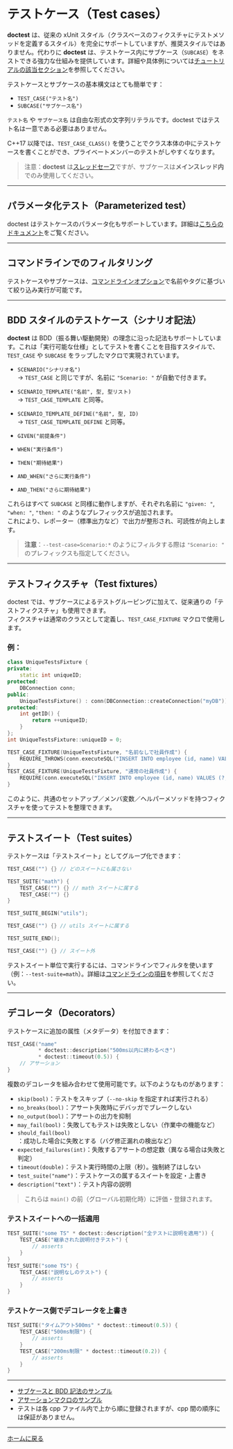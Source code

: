 # テストケース（Test cases）

**doctest** は、従来の xUnit スタイル（クラスベースのフィクスチャにテストメソッドを定義するスタイル）を完全にサポートしていますが、推奨スタイルではありません。代わりに **doctest** は、テストケース内にサブケース（`SUBCASE`）をネストできる強力な仕組みを提供しています。詳細や具体例については[チュートリアルの該当セクション](tutorial.md#test-cases-and-subcases)を参照してください。

テストケースとサブケースの基本構文はとても簡単です：

- `TEST_CASE("テスト名")`
- `SUBCASE("サブケース名")`

`テスト名` や `サブケース名` は自由な形式の文字列リテラルです。doctest ではテスト名は一意である必要はありません。

C++17 以降では、`TEST_CASE_CLASS()` を使うことでクラス本体の中にテストケースを書くことができ、プライベートメンバーのテストがしやすくなります。

> 注意：**doctest** は[スレッドセーフ](faq.md#is-doctest-thread-aware)ですが、サブケースは**メインスレッド内**でのみ使用してください。

---

## パラメータ化テスト（Parameterized test）

doctest はテストケースのパラメータ化もサポートしています。詳細は[こちらのドキュメント](parameterized-tests.md)をご覧ください。

---

## コマンドラインでのフィルタリング

テストケースやサブケースは、[コマンドラインオプション](commandline.md)で名前やタグに基づいて絞り込み実行が可能です。

---

## BDD スタイルのテストケース（シナリオ記法）

**doctest** は BDD（振る舞い駆動開発）の理念に沿った記法もサポートしています。これは「実行可能な仕様」としてテストを書くことを目指すスタイルで、`TEST_CASE` や `SUBCASE` をラップしたマクロで実現されています。

- `SCENARIO("シナリオ名")`  
  → `TEST_CASE` と同じですが、名前に `"Scenario: "` が自動で付きます。

- `SCENARIO_TEMPLATE("名前", 型, 型リスト)`  
  → `TEST_CASE_TEMPLATE` と同等。

- `SCENARIO_TEMPLATE_DEFINE("名前", 型, ID)`  
  → `TEST_CASE_TEMPLATE_DEFINE` と同等。

- `GIVEN("前提条件")`  
- `WHEN("実行条件")`  
- `THEN("期待結果")`  
- `AND_WHEN("さらに実行条件")`  
- `AND_THEN("さらに期待結果")`  

これらはすべて `SUBCASE` と同様に動作しますが、それぞれ名前に `"given: "`, `"when: "`, `"then: "` のようなプレフィックスが追加されます。  
これにより、レポーター（標準出力など）で出力が整形され、可読性が向上します。

> **注意**：`--test-case=Scenario:*` のようにフィルタする際は `"Scenario: "` のプレフィックスも指定してください。

---

## テストフィクスチャ（Test fixtures）

doctest では、サブケースによるテストグルーピングに加えて、従来通りの「テストフィクスチャ」も使用できます。  
フィクスチャは通常のクラスとして定義し、`TEST_CASE_FIXTURE` マクロで使用します。

### 例：

```cpp
class UniqueTestsFixture {
private:
    static int uniqueID;
protected:
    DBConnection conn;
public:
    UniqueTestsFixture() : conn(DBConnection::createConnection("myDB")) {}
protected:
    int getID() {
        return ++uniqueID;
    }
};
int UniqueTestsFixture::uniqueID = 0;

TEST_CASE_FIXTURE(UniqueTestsFixture, "名前なしで社員作成") {
    REQUIRE_THROWS(conn.executeSQL("INSERT INTO employee (id, name) VALUES (?, ?)", getID(), ""));
}
TEST_CASE_FIXTURE(UniqueTestsFixture, "通常の社員作成") {
    REQUIRE(conn.executeSQL("INSERT INTO employee (id, name) VALUES (?, ?)", getID(), "Joe Bloggs"));
}
```

このように、共通のセットアップ／メンバ変数／ヘルパーメソッドを持つフィクスチャを使ってテストを整理できます。

---

## テストスイート（Test suites）

テストケースは「テストスイート」としてグループ化できます：

```cpp
TEST_CASE("") {} // どのスイートにも属さない

TEST_SUITE("math") {
    TEST_CASE("") {} // math スイートに属する
    TEST_CASE("") {}
}

TEST_SUITE_BEGIN("utils");

TEST_CASE("") {} // utils スイートに属する

TEST_SUITE_END();

TEST_CASE("") {} // スイート外
```

テストスイート単位で実行するには、コマンドラインでフィルタを使います（例：`--test-suite=math`）。詳細は[コマンドラインの項目](commandline.md)を参照してください。

---

## デコレータ（Decorators）

テストケースに追加の属性（メタデータ）を付加できます：

```cpp
TEST_CASE("name"
          * doctest::description("500ms以内に終わるべき")
          * doctest::timeout(0.5)) {
    // アサーション
}
```

複数のデコレータを組み合わせて使用可能です。以下のようなものがあります：

- `skip(bool)`：テストをスキップ（`--no-skip` を指定すれば実行される）
- `no_breaks(bool)`：アサート失敗時にデバッガでブレークしない
- `no_output(bool)`：アサートの出力を抑制
- `may_fail(bool)`：失敗してもテストは失敗としない（作業中の機能など）
- `should_fail(bool)`：成功した場合に失敗とする（バグ修正漏れの検出など）
- `expected_failures(int)`：失敗するアサートの想定数（異なる場合は失敗と判定）
- `timeout(double)`：テスト実行時間の上限（秒）。強制終了はしない
- `test_suite("name")`：テストケースの属するスイートを設定・上書き
- `description("text")`：テスト内容の説明

> これらは `main()` の前（グローバル初期化時）に評価・登録されます。

### テストスイートへの一括適用

```cpp
TEST_SUITE("some TS" * doctest::description("全テストに説明を適用")) {
    TEST_CASE("継承された説明付きテスト") {
        // asserts
    }
}
TEST_SUITE("some TS") {
    TEST_CASE("説明なしのテスト") {
        // asserts
    }
}
```

### テストケース側でデコレータを上書き

```cpp
TEST_SUITE("タイムアウト500ms" * doctest::timeout(0.5)) {
    TEST_CASE("500ms制限") {
        // asserts
    }
    TEST_CASE("200ms制限" * doctest::timeout(0.2)) {
        // asserts
    }
}
```

---

- [サブケースと BDD 記法のサンプル](../../examples/all_features/subcases.cpp)
- [アサーションマクロのサンプル](../../examples/all_features/assertion_macros.cpp)
- テストは各 cpp ファイル内で上から順に登録されますが、cpp 間の順序には保証がありません。

---

[ホームに戻る](readme.md#reference)
